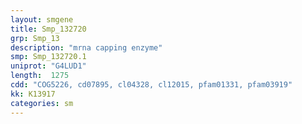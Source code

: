 ```yaml
---
layout: smgene
title: Smp_132720
grp: Smp_13
description: "mrna capping enzyme"
smp: Smp_132720.1
uniprot: "G4LUD1"
length:  1275
cdd: "COG5226, cd07895, cl04328, cl12015, pfam01331, pfam03919"
kk: K13917
categories: sm
---
```

